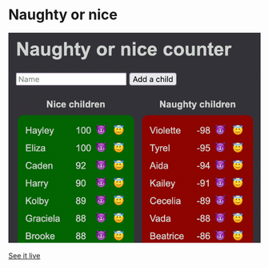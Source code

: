 # Naughty or nice

![Demo](./Demo.gif)

[See it live](https://adventofsvelte2023-naughtyornice.vercel.app/)
